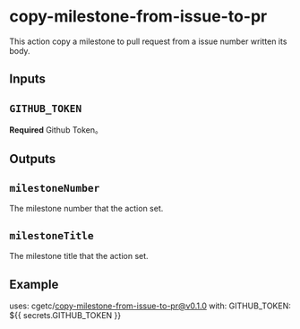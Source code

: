 # copy-milestone-from-issue-to-pr

This action copy a milestone to pull request from a issue number written its body.

## Inputs

## `GITHUB_TOKEN`

**Required** Github Token。

## Outputs

## `milestoneNumber`

The milestone number that the action set.

## `milestoneTitle`

The milestone title that the action set.

## Example

uses: cgetc/copy-milestone-from-issue-to-pr@v0.1.0
with:
  GITHUB_TOKEN: ${{ secrets.GITHUB_TOKEN }}
